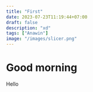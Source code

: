 ```yaml
---
title: "First"
date: 2023-07-23T11:19:44+07:00
draft: false
description: "xd"
tags: ["Anawin"]
image: "/images/slicer.png"
---
```


# Good morning

Hello